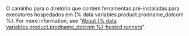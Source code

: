 O caminho para o diretório que contém ferramentas pré-instaladas para executores hospedados em {% data variables.product.prodname_dotcom %}. For more information, see "[About {% data variables.product.prodname_dotcom %}-hosted runners](/actions/reference/specifications-for-github-hosted-runners/#supported-software)".
